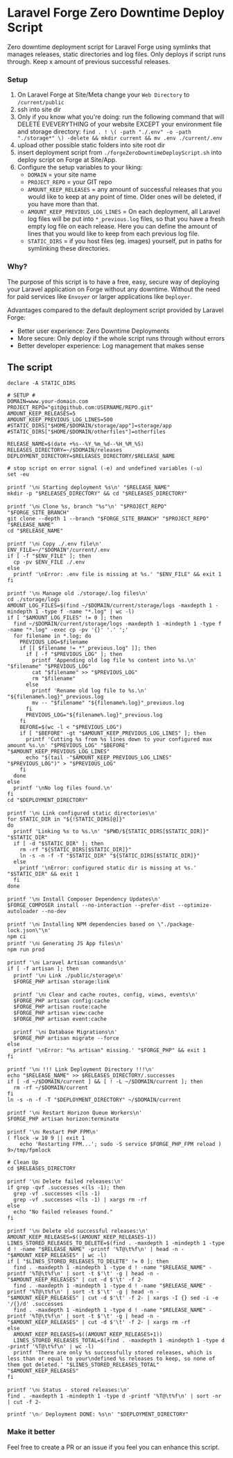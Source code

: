 # Laravel Forge Zero Downtime Deploy Script
Zero downtime deployment script for Laravel Forge using symlinks that manages releases, static directories and log files. Only deploys if script runs through. Keep x amount of previous successful releases.

### Setup
1. On Laravel Forge at Site/Meta change your `Web Directory` to `/current/public`
2. ssh into site dir
3. Only if you know what you're doing: run the following command that will DELETE EVEVERYTHING of your website EXCEPT your environment file and storage directory:  `find . ! \( -path "./.env" -o -path "./storage*" \) -delete && mkdir current && mv .env ./current/.env`
4. upload other possible static folders into site root dir
5. insert deployment script from `./forgeZeroDowntimeDeployScript.sh` into deploy script on Forge at Site/App.
6. Configure the setup variables to your liking:
    - `DOMAIN` = your site name
    - `PROJECT_REPO` = your GIT repo
    - `AMOUNT_KEEP_RELEASES` = any amount of successful releases that you would like to keep at any point of time. Older ones will be deleted, if you have more than that.
    - `AMOUNT_KEEP_PREVIOUS_LOG_LINES` = On each deployment, all Laravel log files will be put into `*_previous.log` files, so that you have a fresh empty log file on each release. Here you can define the amount of lines that you would like to keep from each previous log file.
    - `STATIC_DIRS` = if you host files (eg. images) yourself, put in paths for symlinking these directories.

### Why?
The purpose of this script is to have a free, easy, secure way of deploying your Laravel application on Forge without any downtime. Without the need for paid services like `Envoyer` or larger applications like `Deployer`.

Advantages compared to the default deployment script provided by Laravel Forge:
- Better user experience: Zero Downtime Deployments
- More secure: Only deploy if the whole script runs through without errors
- Better developer experience: Log management that makes sense

## The script

```shell
declare -A STATIC_DIRS

# SETUP #
DOMAIN=www.your-domain.com
PROJECT_REPO="git@github.com:USERNAME/REPO.git"
AMOUNT_KEEP_RELEASES=5
AMOUNT_KEEP_PREVIOUS_LOG_LINES=500
#STATIC_DIRS["$HOME/$DOMAIN/storage/app"]=storage/app
#STATIC_DIRS["$HOME/$DOMAIN/otherfiles"]=otherfiles

RELEASE_NAME=$(date +%s--%Y_%m_%d--%H_%M_%S)
RELEASES_DIRECTORY=~/$DOMAIN/releases
DEPLOYMENT_DIRECTORY=$RELEASES_DIRECTORY/$RELEASE_NAME

# stop script on error signal (-e) and undefined variables (-u)
set -eu

printf '\nℹ️ Starting deployment %s\n' "$RELEASE_NAME"
mkdir -p "$RELEASES_DIRECTORY" && cd "$RELEASES_DIRECTORY"

printf '\nℹ️ Clone %s, branch "%s"\n' "$PROJECT_REPO" "$FORGE_SITE_BRANCH"
git clone --depth 1 --branch "$FORGE_SITE_BRANCH" "$PROJECT_REPO" "$RELEASE_NAME"
cd "$RELEASE_NAME"

printf '\nℹ️ Copy ./.env file\n'
ENV_FILE=~/"$DOMAIN"/current/.env
if [ -f "$ENV_FILE" ]; then
  cp -pv $ENV_FILE ./.env
else
  printf '\nError: .env file is missing at %s.' "$ENV_FILE" && exit 1
fi

printf '\nℹ️ Manage old ./storage/.log files\n'
cd ./storage/logs
AMOUNT_LOG_FILES=$(find ~/$DOMAIN/current/storage/logs -maxdepth 1 -mindepth 1 -type f -name "*.log" | wc -l)
if [ "$AMOUNT_LOG_FILES" != 0 ]; then
  find ~/$DOMAIN/current/storage/logs -maxdepth 1 -mindepth 1 -type f -name "*.log" -exec cp -pv '{}' '.' ';'
  for filename in *.log; do
    PREVIOUS_LOG=$filename
    if [[ $filename != *"_previous.log" ]]; then
      if [ -f "$PREVIOUS_LOG" ]; then
        printf 'Appending old log file %s content into %s.\n' "$filename" "$PREVIOUS_LOG"
        cat "$filename" >> "$PREVIOUS_LOG"
        rm "$filename"
      else
        printf 'Rename old log file to %s.\n' "${filename%.log}"_previous.log
        mv -- "$filename" "${filename%.log}"_previous.log
      fi
      PREVIOUS_LOG="${filename%.log}"_previous.log
    fi
    BEFORE=$(wc -l < "$PREVIOUS_LOG")
    if [ "$BEFORE" -gt "$AMOUNT_KEEP_PREVIOUS_LOG_LINES" ]; then
      printf 'Cutting %s from %s lines down to your configured max amount %s.\n' "$PREVIOUS_LOG" "$BEFORE" "$AMOUNT_KEEP_PREVIOUS_LOG_LINES"
      echo "$(tail -"$AMOUNT_KEEP_PREVIOUS_LOG_LINES" "$PREVIOUS_LOG")" > "$PREVIOUS_LOG"
    fi
  done
else
  printf '\nNo log files found.\n'
fi
cd "$DEPLOYMENT_DIRECTORY"

printf '\nℹ️ Link configured static directories\n'
for STATIC_DIR in "${!STATIC_DIRS[@]}"
do
  printf 'Linking %s to %s.\n' "$PWD/${STATIC_DIRS[$STATIC_DIR]}" "$STATIC_DIR"
  if [ -d "$STATIC_DIR" ]; then
    rm -rf "${STATIC_DIRS[$STATIC_DIR]}"
    ln -s -n -f -T "$STATIC_DIR" "${STATIC_DIRS[$STATIC_DIR]}"
  else
    printf '\nError: configured static dir is missing at %s.' "$STATIC_DIR" && exit 1
  fi
done

printf '\nℹ️ Install Composer Dependency Updates\n'
$FORGE_COMPOSER install --no-interaction --prefer-dist --optimize-autoloader --no-dev

printf '\nℹ️ Installing NPM dependencies based on \"./package-lock.json\"\n'
npm ci
printf '\nℹ️ Generating JS App files\n'
npm run prod

printf '\nℹ️ Laravel Artisan commands\n'
if [ -f artisan ]; then
  printf '\nℹ️ Link ./public/storage\n'
  $FORGE_PHP artisan storage:link

  printf '\nℹ️ Clear and cache routes, config, views, events\n'
  $FORGE_PHP artisan config:cache
  $FORGE_PHP artisan route:cache
  $FORGE_PHP artisan view:cache
  $FORGE_PHP artisan event:cache

  printf '\nℹ️ Database Migrations\n'
  $FORGE_PHP artisan migrate --force
else
  printf '\nError: "%s artisan" missing.' "$FORGE_PHP" && exit 1
fi

printf '\nℹ️ !!! Link Deployment Directory !!!\n'
echo "$RELEASE_NAME" >> $RELEASES_DIRECTORY/.successes
if [ -d ~/$DOMAIN/current ] && [ ! -L ~/$DOMAIN/current ]; then
  rm -rf ~/$DOMAIN/current
fi
ln -s -n -f -T "$DEPLOYMENT_DIRECTORY" ~/$DOMAIN/current

printf '\nℹ️ Restart Horizon Queue Workers\n'
$FORGE_PHP artisan horizon:terminate

printf '\nℹ️ Restart PHP FPM\n'
( flock -w 10 9 || exit 1
    echo 'Restarting FPM...'; sudo -S service $FORGE_PHP_FPM reload ) 9>/tmp/fpmlock

# Clean Up
cd $RELEASES_DIRECTORY

printf '\nℹ️ Delete failed releases:\n'
if grep -qvf .successes <(ls -1); then
  grep -vf .successes <(ls -1)
  grep -vf .successes <(ls -1) | xargs rm -rf
else
  echo "No failed releases found."
fi

printf '\nℹ️ Delete old successful releases:\n'
AMOUNT_KEEP_RELEASES=$((AMOUNT_KEEP_RELEASES-1))
LINES_STORED_RELEASES_TO_DELETE=$(find . -maxdepth 1 -mindepth 1 -type d ! -name "$RELEASE_NAME" -printf '%T@\t%f\n' | head -n -"$AMOUNT_KEEP_RELEASES" | wc -l)
if [ "$LINES_STORED_RELEASES_TO_DELETE" != 0 ]; then
  find . -maxdepth 1 -mindepth 1 -type d ! -name "$RELEASE_NAME" -printf '%T@\t%f\n' | sort -t $'\t' -g | head -n -"$AMOUNT_KEEP_RELEASES" | cut -d $'\t' -f 2-
  find . -maxdepth 1 -mindepth 1 -type d ! -name "$RELEASE_NAME" -printf '%T@\t%f\n' | sort -t $'\t' -g | head -n -"$AMOUNT_KEEP_RELEASES" | cut -d $'\t' -f 2- | xargs -I {} sed -i -e '/{}/d' .successes
  find . -maxdepth 1 -mindepth 1 -type d ! -name "$RELEASE_NAME" -printf '%T@\t%f\n' | sort -t $'\t' -g | head -n -"$AMOUNT_KEEP_RELEASES" | cut -d $'\t' -f 2- | xargs rm -rf
else
  AMOUNT_KEEP_RELEASES=$((AMOUNT_KEEP_RELEASES+1))
  LINES_STORED_RELEASES_TOTAL=$(find . -maxdepth 1 -mindepth 1 -type d -printf '%T@\t%f\n' | wc -l)
  printf 'There are only %s successfully stored releases, which is less than or equal to your\ndefined %s releases to keep, so none of them got deleted.' "$LINES_STORED_RELEASES_TOTAL" "$AMOUNT_KEEP_RELEASES"
fi

printf '\nℹ️ Status - stored releases:\n'
find . -maxdepth 1 -mindepth 1 -type d -printf '%T@\t%f\n' | sort -nr | cut -f 2-

printf '\n✅ Deployment DONE: %s\n' "$DEPLOYMENT_DIRECTORY"
```

### Make it better
Feel free to create a PR or an issue if you feel you can enhance this script.